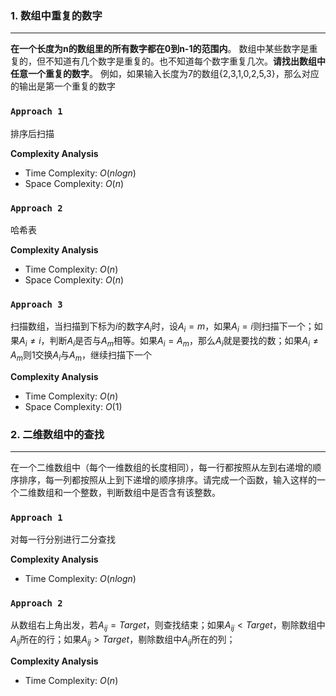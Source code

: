 ### 1.  数组中重复的数字
***
**在一个长度为n的数组里的所有数字都在0到n-1的范围内**。 数组中某些数字是重复的，但不知道有几个数字是重复的。也不知道每个数字重复几次。**请找出数组中任意一个重复的数字**。 例如，如果输入长度为7的数组{2,3,1,0,2,5,3}，那么对应的输出是第一个重复的数字

### `Approach 1`
排序后扫描

**Complexity Analysis**

-   Time Complexity: $O(nlogn)$
-   Space Complexity:  $O(n)$

### `Approach 2`
哈希表

**Complexity Analysis**

-   Time Complexity: $O(n)$
-   Space Complexity:  $O(n)$

### `Approach 3`
扫描数组，当扫描到下标为$i$的数字$A_i$时，设$A_i=m$，如果$A_i=i$则扫描下一个；如果$A_i \ne i$，判断$A_i$是否与$A_m$相等。如果$A_i=A_m$，那么$A_i$就是要找的数；如果$A_i \ne A_m$则1交换$A_i$与$A_m$，继续扫描下一个

**Complexity Analysis**

-   Time Complexity: $O(n)$
-   Space Complexity:  $O(1)$
### 2.  二维数组中的查找
***
在一个二维数组中（每个一维数组的长度相同），每一行都按照从左到右递增的顺序排序，每一列都按照从上到下递增的顺序排序。请完成一个函数，输入这样的一个二维数组和一个整数，判断数组中是否含有该整数。

### `Approach 1`
对每一行分别进行二分查找

**Complexity Analysis**

-   Time Complexity: $O(nlogn)$

### `Approach 2`
从数组右上角出发，若$A_{ij}=Target$，则查找结束；如果$A_{ij} < Target$，剔除数组中$A_{ij}$所在的行；如果$A_{ij} > Target$，剔除数组中$A_{ij}$所在的列；

**Complexity Analysis**

-   Time Complexity: $O(n)$
<!--stackedit_data:
eyJoaXN0b3J5IjpbLTEyOTYzMzk3NDQsMTU1MDA0NjAxOF19
-->